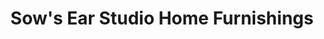 ---
title: "Sow's Ear Studio Home Furnishings"
url: /schenectady/sows-ear-studio-home-furnishings/
shop: Möbel
---